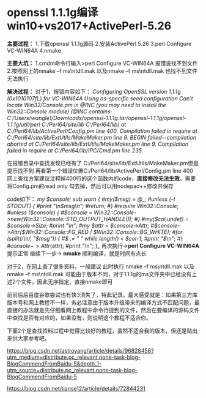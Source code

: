 # openssl 1.1.1g编译 win10+vs2017+ActivePerl-5.26


**主要过程：**
1.下载openssl 1.1.1g源码
2.安装ActivePerl 5.26
3.perl Configure VC-WIN64A
4.nmake

 **主要大坑：**
1.cmdm命令行输入>perl Configure VC-WIN64A 报错说找不到文件
2.按照网上的nmake  –f  ms\ntdll.mak 以及nmake  –f  ms\ntdll.mak 也找不到文件无法执行

**解决过程：**
对于1，报错内容如下：
_Configuring OpenSSL version 1.1.1g (0x1010107fL) for VC-WIN64A
_Using os-specific seed configuration
Can't locate Win32/Console.pm in @INC (you may need to install the Win32::Console module) (@INC contains: C:/Users/wangle1/Downloads/openssl-1.1.1g.tar/openssl-1.1.1g/openssl-1.1.1g/util/perl C:/Perl64/site/lib C:/Perl64/lib) at C:/Perl64/lib/ActivePerl/Config.pm line 400.
Compilation failed in require at C:/Perl64/site/lib/ExtUtils/MakeMaker.pm line 9.
BEGIN failed--compilation aborted at C:/Perl64/site/lib/ExtUtils/MakeMaker.pm line 9.
Compilation failed in require at C:/Perl64/lib/IPC/Cmd.pm line 235.__

在报错目录中查找发现已经有了 C:/Perl64/site/lib/ExtUtils/MakeMaker.pm但是提示找不到
再看第一个错误位置C:/Perl64/lib/ActivePerl/Config.pm line 400
网上查找方案建议注释掉400行的这个函数内的code，**直接修改无法生效**，需要将Config.pm的read only 勾去掉，然后可以用nodepad++修改并保存

code如下：
_my $console;
sub _warn {
    #my($msg) = @_;
    #unless (-t STDOUT) {
	#print "\n$msg\n";
	#return;
    #}
    #require Win32::Console;
    #unless ($console) {
	#$console = Win32::Console->new(Win32::Console::STD_OUTPUT_HANDLE());
    #}
    #my($col,undef) = $console->Size;
    #print "\n";
    #my $attr = $console->Attr;
    #$console->Attr($Win32::Console::FG_RED | $Win32::Console::BG_WHITE);
    #for (split(/\n/, "$msg")) {
	#$_ .= " " while length() < $col-1;
	#print "$_\n";
    #}
    #$console->Attr($attr);
    #print "\n";
}_
再次执行->**perl Configure VC-WIN64A**
提示正常
继续下一步-> **nmake** 顺利编译，就是时间有点长

对于2，在网上查了很多资料，一般建议 此时执行 nmake  –f  ms\ntdll.mak 以及nmake  –f  ms\ntdll.mak 
可能由于版本不同，对于1.1.1g的ms文件夹中已经没有上述2个文件，因此无序指定，直接nmake即可


前前后后百度谷歌尝试也有快3消失了，特此记录。最大感受就是：如果第三方库版本号和网上教程不一样，务必注意由于版本升级带来的编译方式不匹配问题，最直接的办法就是先仔细看网上教程中命令行提到的文件，然后在要编译的源码文件中查找是否有对应的，如果没有，则说明这个教程不适合你。


下面2个是查找资料过程中觉得比较好的教程，虽然不适合我的版本，但还是贴出来供大家参考吧。

https://blog.csdn.net/astroyang/article/details/96828458?utm_medium=distribute.pc_relevant.none-task-blog-BlogCommendFromBaidu-5&depth_1-utm_source=distribute.pc_relevant.none-task-blog-BlogCommendFromBaidu-5

https://blog.csdn.net/tianse12/article/details/72844231
